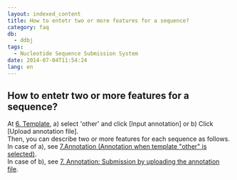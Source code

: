 ```yaml
---
layout: indexed_content
title: How to entetr two or more features for a sequence?
category: faq
db:
  - ddbj
tags: 
  - Nucleotide Sequence Submission System
date: 2014-07-04T11:54:24
lang: en
---
```


## How to entetr two or more features for a sequence?

<p>At <a href="/ddbj/web-submission-help-e.html#flow-6">6. Template</a>, a) select 'other' and click [Input annotation] or b) Click [Upload annotation file]. <br>Then, you can describe two or more features for each sequence as follows. <br>In case of a), see <a href="/ddbj/web-submission-help-e.html#flow-7-2">7.Annotation (Annotation when template "other" is selected)</a>. <br>In case of b), see <a href="/ddbj/web-submission-help-e.html#flow-7-6">7. Annotation: Submission by uploading the annotation file</a>. </p>
